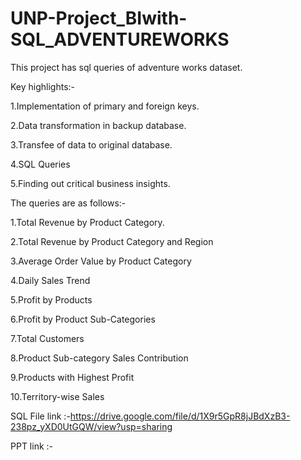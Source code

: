 # UNP-Project_BIwith-SQL_ADVENTUREWORKS

This project has sql queries of adventure works dataset.

Key highlights:-

1.Implementation of primary and foreign keys.

2.Data transformation in backup database.

3.Transfee of data to original database.

4.SQL Queries

5.Finding out critical business insights.

The queries are as follows:-

1.Total Revenue by Product Category.

2.Total Revenue by Product Category and Region

3.Average Order Value by Product Category

4.Daily Sales Trend

5.Profit by Products

6.Profit by Product Sub-Categories

7.Total Customers

8.Product Sub-category Sales Contribution

9.Products with Highest Profit

10.Territory-wise Sales

SQL File link :-https://drive.google.com/file/d/1X9r5GpR8jJBdXzB3-238pz_yXD0UtGQW/view?usp=sharing

PPT link :-

